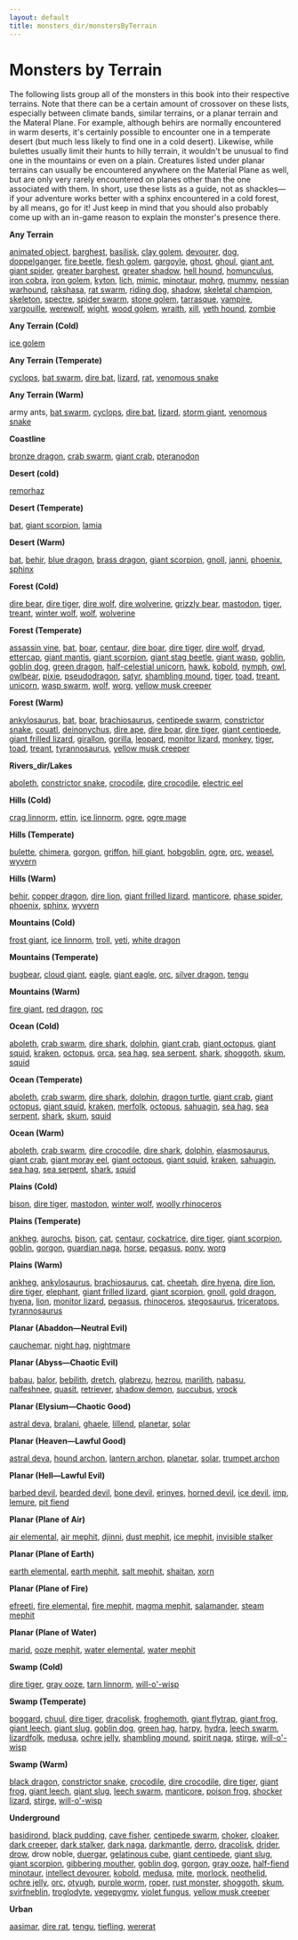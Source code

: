```yaml
---
layout: default
title: monsters_dir/monstersByTerrain
---
```

# Monsters by Terrain

The following lists group all of the monsters in this book into their respective terrains. Note that there can be a certain amount of crossover on these lists, especially between climate bands, similar terrains, or a planar terrain and the Materal Plane. For example, although behirs are normally encountered in warm deserts, it's certainly possible to encounter one in a temperate desert (but much less likely to find one in a cold desert). Likewise, while bulettes usually limit their hunts to hilly terrain, it wouldn't be unusual to find one in the mountains or even on a plain. Creatures listed under planar terrains can usually be encountered anywhere on the Material Plane as well, but are only very rarely encountered on planes other than the one associated with them. In short, use these lists as a guide, not as shackles—if your adventure works better with a sphinx encountered in a cold forest, by all means, go for it! Just keep in mind that you should also probably come up with an in-game reason to explain the monster's presence there.

**Any Terrain**

[animated object](../animatedObject#_animated-object), [barghest](../barghest#_barghest), [basilisk](../basilisk#_basilisk), [clay golem](../golem#_golem-clay), [devourer](../devourer#_devourer), [dog](../dog#_dog), [doppelganger](../doppelganger#_doppelganger), [fire beetle](../beetle#_beetle-fire), [flesh golem](../golem#_golem-flesh), [gargoyle](../gargoyle#_gargoyle), [ghost](../ghost#_ghost), [ghoul](../ghoul#_ghoul), [giant ant](../ant#_ant-giant), [giant spider](../spider#_spider-giant), [greater barghest](../barghest#_greater-barghest), [greater shadow](../shadow#_shadow-greater), [hell hound](../hellHound#_hell-hound), [homunculus](../homunculus#_homunculus), [iron cobra](../ironCobra#_iron-cobra), [iron golem](../golem#_golem-iron), [kyton](../kyton#_kyton), [lich](../lich#_lich), [mimic](../mimic#_mimic), [minotaur](../minotaur#_minotaur), [mohrg](../mohrg#_mohrg), [mummy](../mummy#_mummy), [nessian warhound](../hellHound#_hell-hound-nessian), [rakshasa](../rakshasa#_rakshasa), [rat swarm](../rat#_rat-swarm), [riding dog](../dog#_dog-riding), [shadow](../shadow#_shadow), [skeletal champion](../skeletalChampion#_skeletal-champion), [skeleton](../skeleton#_skeleton), [spectre](../spectre#_spectre), [spider swarm](../spider#_spider-swarm), [stone golem](../golem#_golem-stone), [tarrasque](../tarrasque#_tarrasque), [vampire](../vampire#_vampire), [vargouille](../vargouille#_vargouille), [werewolf](../lycanthrope#_lycanthrope-werewolf), [wight](../wight#_wight), [wood golem](../golem#_golem-wood), [wraith](../wraith#_wraith), [xill](../xill#_xill), [yeth hound](../yethHound#_yeth-hound), [zombie](../zombie#_zombie)

**Any Terrain (Cold)**

[ice golem](../golem#_golem-ice)

**Any Terrain (Temperate)**

[cyclops](../cyclops#_cyclops), [bat swarm](../bat#_bat-swarm), [dire bat](../bat#_bat-dire), [lizard](../familiar#_lizard), [rat](../familiar#_rat), [venomous snake](../snake#_snake-venomous)

**Any Terrain (Warm)**

army ants, [bat swarm](../bat#_bat-swarm), [cyclops](../cyclops#_cyclops), [dire bat](../bat#_bat-dire), [lizard](../familiar#_lizard), [storm giant](../giant#_giant-storm), [venomous snake](../snake#_snake-venomous)

**Coastline**

[bronze dragon](../dragon#_metallic-dragon-bronze), [crab swarm](../crab#_crab-swarm), [giant crab](../crab#_crab-giant), [pteranodon](../dinosaur#_dinosaur-pteranodon)

**Desert (cold)**

[remorhaz](../remorhaz#_remorhaz)

**Desert (Temperate)**

[bat](../familiar#_bat), [giant scorpion](../scorpion#_scorpion-giant), [lamia](../lamia#_lamia)

**Desert (Warm)**

[bat](../familiar#_bat), [behir](../behir#_behir), [blue dragon](../dragon#_chromatic-dragon-blue), [brass dragon](../dragon#_metallic-dragon-brass), [giant scorpion](../scorpion#_scorpion-giant), [gnoll](../gnoll#_gnoll), [janni](../genie#_genie-janni), [phoenix](../phoenix#_phoenix), [sphinx](../sphinx#_sphinx)

**Forest (Cold)**

[dire bear](../bear#_bear-dire), [dire tiger](../tiger#_tiger-dire), [dire wolf](../wolf#_wolf-dire), [dire wolverine](../wolverine#_wolverine-dire), [grizzly bear](../bear#_bear-grizzly), [mastodon](../elephant#_elephant-mastodon), [tiger](../tiger#_tiger), [treant](../treant#_treant), [winter wolf](../worg#_worg-winter-wolf), [wolf](../wolf#_wolf), [wolverine](../wolverine#_wolverine)

**Forest (Temperate)**

[assassin vine](../assassinVine#_assassin-vine), [bat](../familiar#_bat), [boar](../boar#_boar), [centaur](../centaur#_centaur), [dire boar](../boar#_boar-dire), [dire tiger](../tiger#_tiger-dire), [dire wolf](../wolf#_wolf-dire), [dryad](../dryad#_dryad), [ettercap](../ettercap#_ettercap), [giant mantis](../mantis#_mantis-giant), [giant scorpion](../scorpion#_scorpion-giant), [giant stag beetle](../beetle#_beetle-giant), [giant wasp](../wasp#_wasp-giant), [goblin](../goblin#_goblin), [goblin dog](../goblinDog#_goblin-dog), [green dragon](../dragon#_chromatic-dragon-green), [half-celestial unicorn](../halfCelestial#_half-celestial), [hawk](../familiar#_hawk), [kobold](../kobold#_kobold), [nymph](../nymph#_nymph), [owl](../familiar#_owl), [owlbear](../owlbear#_owlbear), [pixie](../pixie#_pixie), [pseudodragon](../pseudodragon#_pseudodragon), [satyr](../satyr#_satyr), [shambling mound](../shamblingMound#_shambling-mound), [tiger](../tiger#_tiger), [toad](../familiar#_toad), [treant](../treant#_treant), [unicorn](../unicorn#_unicorn), [wasp swarm](../wasp#_wasp-swarm), [wolf](../wolf#_wolf), [worg](../worg#_worg), [yellow musk creeper](../yellowMuskCreeper#_yellow-musk-creeper)

**Forest (Warm)**

[ankylosaurus](../dinosaur#_dinosaur-ankylosaurus), [bat](../familiar#_bat), [boar](../boar#_boar), [brachiosaurus](../dinosaur#_dinosaur-brachiosaurus), [centipede swarm](../centipede#_centipede-swarm), [constrictor snake](../snake#_snake-constrictor), [couatl](../couatl#_couatl), [deinonychus](../dinosaur#_dinosaur-deinonychus), [dire ape](../ape#_ape-dire), [dire boar](../boar#_boar-dire), [dire tiger](../tiger#_tiger-dire), [giant centipede](../centipede#_centipede-giant), [giant frilled lizard](../lizard#_lizard-giant-frilled), [girallon](../girallon#_girallon), [gorilla](../ape#_ape-gorilla), [leopard](../cat#_cat-leopard), [monitor lizard](../lizard#_lizard-monitor), [monkey](../familiar#_monkey), [tiger](../tiger#_tiger), [toad](../familiar#_toad), [treant](../treant#_treant), [tyrannosaurus](../dinosaur#_dinosaur-tyrannosaurus), [yellow musk creeper](../yellowMuskCreeper#_yellow-musk-creeper)

**Rivers_dir/Lakes**

[aboleth](../aboleth#_aboleth), [constrictor snake](../snake#_snake-constrictor), [crocodile](../crocodile#_crocodile), [dire crocodile](../crocodile#_crocodile-dire), [electric eel](../eel#_eel-electric)

**Hills (Cold)**

[crag linnorm](../linnorm#_linnorm-crag), [ettin](../ettin#_ettin), [ice linnorm](../linnorm#_linnorm-ice), [ogre](../ogre#_ogre), [ogre mage](../oni#_oni-ogre-mage)

**Hills (Temperate)**

[bulette](../bulette#_bulette), [chimera](../chimera#_chimera), [gorgon](../gorgon#_gorgon), [griffon](../griffon#_griffon), [hill giant](../giant#_giant-hill), [hobgoblin](../hobgoblin#_hobgoblin), [ogre](../ogre#_ogre), [orc](../orc#_orc), [weasel](../familiar#_weasel), [wyvern](../wyvern#_wyvern)

**Hills (Warm)**

[behir](../behir#_behir), [copper dragon](../dragon#_metallic-dragon-copper), [dire lion](../lion#_lion-dire), [giant frilled lizard](../lizard#_lizard-giant-frilled), [manticore](../manticore#_manticore), [phase spider](../phaseSpider#_phase-spider), [phoenix](../phoenix#_phoenix), [sphinx](../sphinx#_sphinx), [wyvern](../wyvern#_wyvern)

**Mountains (Cold)**

[frost giant](../giant#_giant-frost), [ice linnorm](../linnorm#_linnorm-ice), [troll](../troll#_troll), [yeti](../yeti#_yeti), [white dragon](../dragon#_chromatic-dragon-white)

**Mountains (Temperate)**

[bugbear](../bugbear#_bugbear), [cloud giant](../giant#_giant-cloud), [eagle](../eagle#_eagle), [giant eagle](../eagle#_eagle-giant), [orc](../orc#_orc), [silver dragon](../dragon#_metallic-dragon-silver), [tengu](../tengu#_tengu)

**Mountains (Warm)**

[fire giant](../giant#_giant-fire), [red dragon](../dragon#_chromatic-dragon-red), [roc](../roc#_roc)

**Ocean (Cold)**

[aboleth](../aboleth#_aboleth), [crab swarm](../crab#_crab-swarm), [dire shark](../shark#_shark-dire), [dolphin](../dolphin#_dolphin), [giant crab](../crab#_crab-giant), [giant octopus](../octopus#_octopus-giant), [giant squid](../squid#_squid-giant), [kraken](../kraken#_kraken), [octopus](../octopus#_octopus), [orca](../dolphin#_dolphin-orca), [sea hag](../seaHag#_sea-hag), [sea serpent](../seaSerpent#_sea-serpent), [shark](../shark#_shark), [shoggoth](../shoggoth#_shoggoth), [skum](../skum#_skum), [squid](../squid#_squid)

**Ocean (Temperate)**

[aboleth](../aboleth#_aboleth), [crab swarm](../crab#_crab-swarm), [dire shark](../shark#_shark-dire), [dolphin](../dolphin#_dolphin), [dragon turtle](../dragonTurtle#_dragon-turtle), [giant crab](../crab#_crab-giant), [giant octopus](../octopus#_octopus-giant), [giant squid](../squid#_squid-giant), [kraken](../kraken#_kraken), [merfolk](../merfolk#_merfolk), [octopus](../octopus#_octopus), [sahuagin](../sahuagin#_sahuagin), [sea hag](../seaHag#_sea-hag), [sea serpent](../seaSerpent#_sea-serpent), [shark](../shark#_shark), [skum](../skum#_skum), [squid](../squid#_squid)

**Ocean (Warm)**

[aboleth](../aboleth#_aboleth), [crab swarm](../crab#_crab-swarm), [dire crocodile](../crocodile#_crocodile-dire), [dire shark](../shark#_shark-dire), [dolphin](../dolphin#_dolphin), [elasmosaurus](../dinosaur#_dinosaur-elasmosaurus), [giant crab](../crab#_crab-giant), [giant moray eel](../eel#_eel-giant-moray), [giant octopus](../octopus#_octopus-giant), [giant squid](../squid#_squid-giant), [kraken](../kraken#_kraken), [sahuagin](../sahuagin#_sahuagin), [sea hag](../seaHag#_sea-hag), [sea serpent](../seaSerpent#_sea-serpent), [shark](../shark#_shark), [squid](../squid#_squid)

**Plains (Cold)**

[bison](../herdAnimal#_herd-animal-bison), [dire tiger](../tiger#_tiger-dire), [mastodon](../elephant#_elephant-mastodon), [winter wolf](../worg#_worg-winter-wolf), [woolly rhinoceros](../rhinoceros#_rhinoceros-woolly)

**Plains (Temperate)**

[ankheg](../ankheg#_ankheg), [aurochs](../herdAnimal#_herd-animal-aurochs), [bison](../herdAnimal#_herd-animal-bison), [cat](../familiar#_cat), [centaur](../centaur#_centaur), [cockatrice](../cockatrice#_cockatrice), [dire tiger](../tiger#_tiger-dire), [giant scorpion](../scorpion#_scorpion-giant), [goblin](../goblin#_goblin), [gorgon](../gorgon#_gorgon), [guardian naga](../naga#_naga-guardian), [horse](../horse#_horse), [pegasus](../pegasus#_pegasus), [pony](../horse#_horse-pony), [worg](../worg#_worg)

**Plains (Warm)**

[ankheg](../ankheg#_ankheg), [ankylosaurus](../dinosaur#_dinosaur-ankylosaurus), [brachiosaurus](../dinosaur#_dinosaur-brachiosaurus), [cat](../familiar#_cat), [cheetah](../cat#_cat-cheetah), [dire hyena](../hyena#_hyena-dire), [dire lion](../lion#_lion-dire), [dire tiger](../tiger#_tiger-dire), [elephant](../elephant#_elephant), [giant frilled lizard](../lizard#_lizard-giant-frilled), [giant scorpion](../scorpion#_scorpion-giant), [gnoll](../gnoll#_gnoll), [gold dragon](../dragon#_metallic-dragon-gold), [hyena](../hyena#_hyena), [lion](../lion#_lion), [monitor lizard](../lizard#_lizard-monitor), [pegasus](../pegasus#_pegasus), [rhinoceros](../rhinoceros#_rhinoceros), [stegosaurus](../dinosaur#_dinosaur-stegosaurus), [triceratops](../dinosaur#_dinosaur-triceratops), [tyrannosaurus](../dinosaur#_dinosaur-tyrannosaurus)

**Planar (Abaddon—Neutral Evil)**

[cauchemar](../nightmare#_nightmare-cauchemar), [night hag](../nightHag#_night-hag), [nightmare](../nightmare#_nightmare)

**Planar (Abyss—Chaotic Evil)**

[babau](../demon#_demon-babau), [balor](../demon#_demon-balor), [bebilith](../bebilith#_bebilith), [dretch](../demon#_demon-dretch), [glabrezu](../demon#_demon-glabrezu), [hezrou](../demon#_demon-hezrou), [marilith](../demon#_demon-marilith), [nabasu](../demon#_demon-nabasu), [nalfeshnee](../demon#_demon-nalfeshnee), [quasit](../demon#_demon-quasit), [retriever](../retriever#_retriever), [shadow demon](../demon#_demon-shadow), [succubus](../demon#_demon-succubus), [vrock](../demon#_demon-vrock)

**Planar (Elysium—Chaotic Good)**

[astral deva](../angel#_angel-astral-deva), [bralani](../azata#_azata-bralani), [ghaele](../azata#_azata-ghaele), [lillend](../azata#_azata-lillend), [planetar](../angel#_angel-planetar), [solar](../angel#_angel-solar)

**Planar (Heaven—Lawful Good)**

[astral deva](../angel#_angel-astral-deva), [hound archon](../archon#_archon-hound), [lantern archon](../archon#_archon-lantern), [planetar](../angel#_angel-planetar), [solar](../angel#_angel-solar), [trumpet archon](../archon#_archon-trumpet)

**Planar (Hell—Lawful Evil)**

[barbed devil](../devil#_devil-barbed), [bearded devil](../devil#_devil-bearded), [bone devil](../devil#_devil-bone), [erinyes](../devil#_devil-erinyes), [horned devil](../devil#_devil-horned), [ice devil](../devil#_devil-ice), [imp](../devil#_devil-imp), [lemure](../devil#_devil-lemure), [pit fiend](../devil#_devil-pit-fiend)

**Planar (Plane of Air)**

[air elemental](../elemental#_elemental-air), [air mephit](../mephit#_mephit), [djinni](../genie#_genie-djinni), [dust mephit](../mephit#_mephit), [ice mephit](../mephit#_mephit), [invisible stalker](../invisibleStalker#_invisible-stalker)

**Planar (Plane of Earth)**

[earth elemental](../elemental#_elemental-earth), [earth mephit](../mephit#_mephit), [salt mephit](../mephit#_mephit), [shaitan](../genie#_genie-shaitan), [xorn](../xorn#_xorn)

**Planar (Plane of Fire)**

[efreeti](../genie#_genie-efreeti), [fire elemental](../elemental#_elemental-fire), [fire mephit](../mephit#_mephit), [magma mephit](../mephit#_mephit), [salamander](../salamander#_salamander), [steam mephit](../mephit#_mephit)

**Planar (Plane of Water)**

[marid](../genie#_genie-marid), [ooze mephit](../mephit#_mephit), [water elemental](../elemental#_elemental-water), [water mephit](../mephit#_mephit)

**Swamp (Cold)**

[dire tiger](../tiger#_tiger-dire), [gray ooze](../grayOoze#_gray-ooze), [tarn linnorm](../linnorm#_linnorm-tarn), [will-o'-wisp](../willOWisp#_will-o-wisp)

**Swamp (Temperate)**

[boggard](../boggard#_boggard), [chuul](../chuul#_chuul), [dire tiger](../tiger#_tiger-dire), [dracolisk](../halfDragon#_half-dragon), [froghemoth](../froghemoth#_froghemoth), [giant flytrap](../flytrap#_flytrap-giant), [giant frog](../frog#_frog-giant), [giant leech](../leech#_leech-giant), [giant slug](../slug#_slug-giant), [goblin dog](../goblinDog#_goblin-dog), [green hag](../greenHag#_green-hag), [harpy](../harpy#_harpy), [hydra](../hydra#_hydra), [leech swarm](../leech#_leech-swarm), [lizardfolk](../lizardfolk#_lizardfolk), [medusa](../medusa#_medusa), [ochre jelly](../ochreJelly#_ochre-jelly), [shambling mound](../shamblingMound#_shambling-mound), [spirit naga](../naga#_naga-spirit), [stirge](../stirge#_stirge), [will-o'-wisp](../willOWisp#_will-o-wisp)

**Swamp (Warm)**

[black dragon](../dragon#_chromatic-dragon-black), [constrictor snake](../snake#_snake-constrictor), [crocodile](../crocodile#_crocodile), [dire crocodile](../crocodile#_crocodile-dire), [dire tiger](../tiger#_tiger-dire), [giant frog](../frog#_frog-giant), [giant leech](../leech#_leech-giant), [giant slug](../slug#_slug-giant), [leech swarm](../leech#_leech-swarm), [manticore](../manticore#_manticore), [poison frog](../frog#_frog-poison), [shocker lizard](../shockerLizard#_shocker-lizard), [stirge](../stirge#_stirge), [will-o'-wisp](../willOWisp#_will-o-wisp)

**Underground**

[basidirond](../basidirond#_basidirond), [black pudding](../blackPudding#_black-pudding), [cave fisher](../caveFisher#_cave-fisher), [centipede swarm](../centipede#_centipede-swarm), [choker](../choker#_choker), [cloaker](../cloaker#_cloaker), [dark creeper](../darkCreeper#_dark-creeper), [dark stalker](../darkStalker#_dark-stalker), [dark naga](../naga#_naga-dark), [darkmantle](../darkmantle#_darkmantle), [derro](../derro#_derro), [dracolisk](../halfDragon#_half-dragon), [drider](../drider#_drider), [drow](../drow#_drow), drow noble, [duergar](../duergar#_duergar), [gelatinous cube](../gelatinousCube#_gelatinous-cube), [giant centipede](../centipede#_centipede-giant), [giant slug](../slug#_slug-giant), [giant scorpion](../scorpion#_scorpion-giant), [gibbering mouther](../gibberingMouther#_gibbering-mouther), [goblin dog](../goblinDog#_goblin-dog), [gorgon](../gorgon#_gorgon), [gray ooze](../grayOoze#_gray-ooze), [half-fiend minotaur](../halfFiend#_half-fiend), [intellect devourer](../intellectDevourer#_intellect-devourer), [kobold](../kobold#_kobold), [medusa](../medusa#_medusa), [mite](../mite#_mite), [morlock](../morlock#_morlock), [neothelid](../neothelid#_neothelid), [ochre jelly](../ochreJelly#_ochre-jelly), [orc](../orc#_orc), [otyugh](../otyugh#_otyugh), [purple worm](../purpleWorm#_purple-worm), [roper](../roper#_roper), [rust monster](../rustMonster#_rust-monster), [shoggoth](../shoggoth#_shoggoth), [skum](../skum#_skum), [svirfneblin](../svirfneblin#_svirfneblin), [troglodyte](../troglodyte#_troglodyte), [vegepygmy](../vegepygmy#_vegepygmy), [violet fungus](../violetFungus#_violet-fungus), [yellow musk creeper](../yellowMuskCreeper#_yellow-musk-creeper)

**Urban**

[aasimar](../aasimar#_aasimar), [dire rat](../rat#_rat-dire), [tengu](../tengu#_tengu), [tiefling](../tiefling#_tiefling), [wererat](../lycanthrope#_lycanthrope-wererat)

